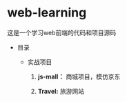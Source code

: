 # web-learning

这是一个学习web前端的代码和项目源码

+ 目录
  
  + 实战项目
    
    1. __js-mall：__ 商城项目，模仿京东
    
    2. __Travel:__ 旅游网站
